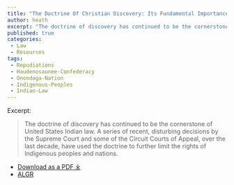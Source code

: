 ```yaml
---
title: "The Doctrine Of Christian Discovery: Its Fundamental Importance In United States Indian Law And The Need For its Repudiation And Removal"
author: heath
excerpt: "The doctrine of discovery has continued to be the cornerstone of United States Indian law. A series of recent, disturbing decisions by the Supreme Court and some of the Circuit Courts of Appeal, over the last decade, have used the doctrine to further limit the rights of Indigenous peoples and nations."
published: true
categories:
 - Law
 - Resources
tags:
 - Repudiations
 - Haudenosaunee-Confederacy
 - Onondaga-Nation
 - Indigenous-Peoples
 - Indian-Law
---
```

Excerpt:
> The doctrine of discovery has continued to be the cornerstone of United States Indian law. A series of recent, disturbing decisions by the Supreme Court and some of the Circuit Courts of Appeal, over the last decade, have used the doctrine to further limit the rights of Indigenous peoples and nations.


- [Download as a PDF ⤓](/pdfs/23984-the-doctrine-of-christian-discovery-its-fundamental-importance-in-unitedstates-indian-law-and-the-need-forits-repudiation-and-removal.pdf)
- [ALGR](https://www.albanygovernmentlawreview.org/article/23984-the-doctrine-of-christian-discovery-its-fundamental-importance-in-unitedstates-indian-law-and-the-need-forits-repudiation-and-removal)
